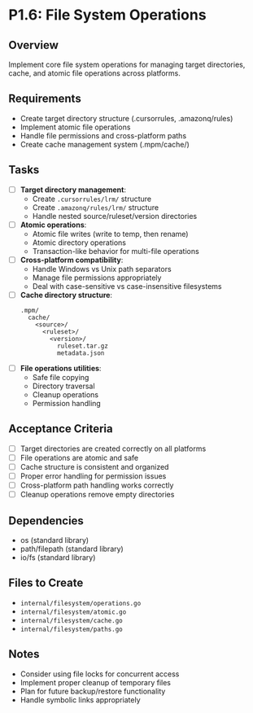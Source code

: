 # P1.6: File System Operations

## Overview
Implement core file system operations for managing target directories, cache, and atomic file operations across platforms.

## Requirements
- Create target directory structure (.cursorrules, .amazonq/rules)
- Implement atomic file operations
- Handle file permissions and cross-platform paths
- Create cache management system (.mpm/cache/)

## Tasks
- [ ] **Target directory management**:
  - Create `.cursorrules/lrm/` structure
  - Create `.amazonq/rules/lrm/` structure
  - Handle nested source/ruleset/version directories
- [ ] **Atomic operations**:
  - Atomic file writes (write to temp, then rename)
  - Atomic directory operations
  - Transaction-like behavior for multi-file operations
- [ ] **Cross-platform compatibility**:
  - Handle Windows vs Unix path separators
  - Manage file permissions appropriately
  - Deal with case-sensitive vs case-insensitive filesystems
- [ ] **Cache directory structure**:
  ```
  .mpm/
    cache/
      <source>/
        <ruleset>/
          <version>/
            ruleset.tar.gz
            metadata.json
  ```
- [ ] **File operations utilities**:
  - Safe file copying
  - Directory traversal
  - Cleanup operations
  - Permission handling

## Acceptance Criteria
- [ ] Target directories are created correctly on all platforms
- [ ] File operations are atomic and safe
- [ ] Cache structure is consistent and organized
- [ ] Proper error handling for permission issues
- [ ] Cross-platform path handling works correctly
- [ ] Cleanup operations remove empty directories

## Dependencies
- os (standard library)
- path/filepath (standard library)
- io/fs (standard library)

## Files to Create
- `internal/filesystem/operations.go`
- `internal/filesystem/atomic.go`
- `internal/filesystem/cache.go`
- `internal/filesystem/paths.go`

## Notes
- Consider using file locks for concurrent access
- Implement proper cleanup of temporary files
- Plan for future backup/restore functionality
- Handle symbolic links appropriately